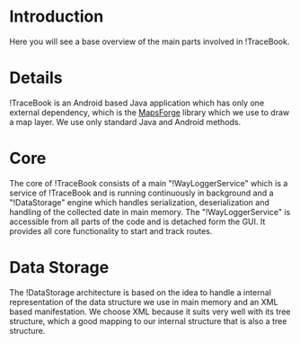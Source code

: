 Introduction
============

Here you will see a base overview of the main parts involved in
!TraceBook.

Details
=======

!TraceBook is an Android based Java application which has only one
external dependency, which is the
[MapsForge](http://code.google.com/p/mapsforge/) library which we use to
draw a map layer. We use only standard Java and Android methods.

Core
====

The core of !TraceBook consists of a main "!WayLoggerService" which is a
service of !TraceBook and is running continuously in background and a
"!DataStorage" engine which handles serialization, deserialization and
handling of the collected date in main memory. The "!WayLoggerService"
is accessible from all parts of the code and is detached form the GUI.
It provides all core functionality to start and track routes.

Data Storage
============

The !DataStorage architecture is based on the idea to handle a internal
representation of the data structure we use in main memory and an XML
based manifestation. We choose XML because it suits very well with its
tree structure, which a good mapping to our internal structure that is
also a tree structure.
